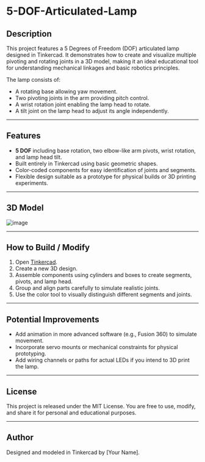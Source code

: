 # 5-DOF-Articulated-Lamp

## Description
This project features a 5 Degrees of Freedom (DOF) articulated lamp designed in Tinkercad. It demonstrates how to create and visualize multiple pivoting and rotating joints in a 3D model, making it an ideal educational tool for understanding mechanical linkages and basic robotics principles.

The lamp consists of:
- A rotating base allowing yaw movement.
- Two pivoting joints in the arm providing pitch control.
- A wrist rotation joint enabling the lamp head to rotate.
- A tilt joint on the lamp head to adjust its angle independently.

---

## Features
- **5 DOF** including base rotation, two elbow-like arm pivots, wrist rotation, and lamp head tilt.
- Built entirely in Tinkercad using basic geometric shapes.
- Color-coded components for easy identification of joints and segments.
- Flexible design suitable as a prototype for physical builds or 3D printing experiments.

---

## 3D Model
![image](https://github.com/user-attachments/assets/0d525e09-d142-4d15-a12d-456542cd8765)

---

## How to Build / Modify
1. Open [Tinkercad](https://www.tinkercad.com).
2. Create a new 3D design.
3. Assemble components using cylinders and boxes to create segments, pivots, and lamp head.
4. Group and align parts carefully to simulate realistic joints.
5. Use the color tool to visually distinguish different segments and joints.

---

## Potential Improvements
- Add animation in more advanced software (e.g., Fusion 360) to simulate movement.
- Incorporate servo mounts or mechanical constraints for physical prototyping.
- Add wiring channels or paths for actual LEDs if you intend to 3D print the lamp.

---

## License
This project is released under the MIT License. You are free to use, modify, and share it for personal and educational purposes.

---

## Author
Designed and modeled in Tinkercad by [Your Name].
